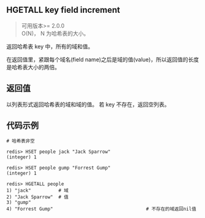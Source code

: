## HGETALL key field increment
>可用版本>= 2.0.0<br/>
>O(N)， N 为哈希表的大小。

返回哈希表 key 中，所有的域和值。

在返回值里，紧跟每个域名(field name)之后是域的值(value)，所以返回值的长度是哈希表大小的两倍。



## 返回值

以列表形式返回哈希表的域和域的值。
若 key 不存在，返回空列表。

## 代码示例

```shell script
# 哈希表非空

redis> HSET people jack "Jack Sparrow"
(integer) 1

redis> HSET people gump "Forrest Gump"
(integer) 1

redis> HGETALL people
1) "jack"          # 域
2) "Jack Sparrow"  # 值
3) "gump"
4) "Forrest Gump"                                  # 不存在的域返回nil值
```